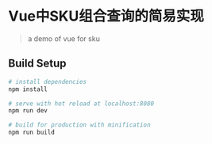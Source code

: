 # Vue中SKU组合查询的简易实现

> a demo of vue for sku

## Build Setup

``` bash
# install dependencies
npm install

# serve with hot reload at localhost:8080
npm run dev

# build for production with minification
npm run build
```
